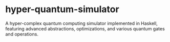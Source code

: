 # hyper-quantum-simulator
A hyper-complex quantum computing simulator implemented in Haskell, featuring advanced abstractions, optimizations, and various quantum gates and operations.
